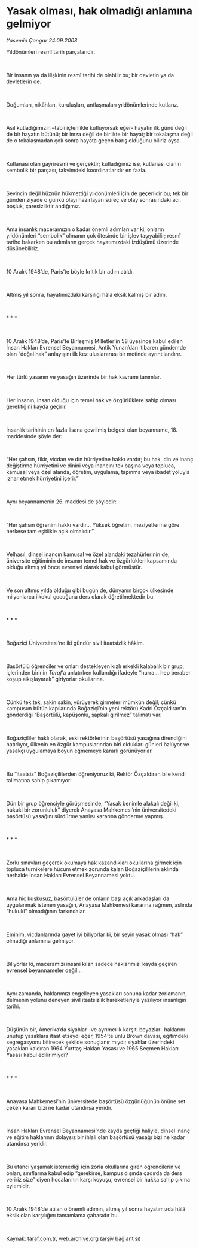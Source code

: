 # Yasak olması, hak olmadığı anlamına gelmiyor

*Yasemin Çongar 24.09.2008*

<div class="taraf_structure_2col_1zq">
<div class="margen_n">



 <p></p><p>Yıldönümleri resmî tarih parçalarıdır.</p><br/>
<p>Bir insanın ya da ilişkinin resmî tarihi de olabilir bu; bir devletin ya da devletlerin de.</p><br/>
<p>Doğumları, nikâhları, kuruluşları, antlaşmaları yıldönümlerinde kutlarız. </p><br/>
<p>Asıl kutladığımızın –tabii içtenlikle kutluyorsak eğer- hayatın ilk günü değil de bir hayatın bütünü; bir imza değil de birlikte bir hayat; bir tokalaşma değil de o tokalaşmadan çok sonra hayata geçen barış olduğunu biliriz oysa.</p><br/>
<p>Kutlanası olan gayriresmi ve gerçektir; kutladığımız ise, kutlanası olanın sembolik bir parçası, takvimdeki koordinatlarıdır en fazla.</p><br/>
<p>Sevincin değil hüznün hükmettiği yıldönümleri için de geçerlidir bu; tek bir günden ziyade o günkü olayı hazırlayan süreç ve olay sonrasındaki acı, boşluk, çaresizliktir andığımız.</p><br/>
<p>Ama insanlık maceramızın o kadar önemli adımları var ki, onların yıldönümleri “sembolik” olmanın çok ötesinde bir işlev taşıyabilir; resmî tarihe bakarken bu adımların gerçek hayatımızdaki izdüşümü üzerinde düşünebiliriz.</p><br/>
<p>10 Aralık 1948’de, Paris’te böyle kritik bir adım atıldı.</p><br/>
<p>Altmış yıl sonra, hayatımızdaki karşılığı hâlâ eksik kalmış bir adım.</p><br/>
<p>* * *</p><br/>
<p>10 Aralık 1948’de, Paris’te Birleşmiş Milletler’in 58 üyesince kabul edilen İnsan Hakları Evrensel Beyannamesi, Antik Yunan’dan itibaren gündemde olan “doğal hak” anlayışını ilk kez uluslararası bir metinde ayrıntılandırır.</p><br/>
<p>Her türlü yasanın ve yasağın üzerinde bir hak kavramı tanımlar.</p><br/>
<p>Her insanın, insan olduğu için temel hak ve özgürlüklere sahip olması gerektiğini kayda geçirir.</p><br/>
<p>İnsanlık tarihinin en fazla lisana çevrilmiş belgesi olan beyanname, 18. maddesinde şöyle der: </p><br/>
<p>“Her şahsın, fikir, vicdan ve din hürriyetine hakkı vardır; bu hak, din ve inanç değiştirme hürriyetini ve dinini veya inancını tek başına veya topluca, kamusal veya özel alanda, öğretim, uygulama, tapınma veya ibadet yoluyla izhar etmek hürriyetini içerir.” </p><br/>
<p>Aynı beyannamenin 26. maddesi de şöyledir:</p><br/>
<p>“Her şahsın öğrenim hakkı vardır... Yüksek öğretim, meziyetlerine göre herkese tam eşitlikle açık olmalıdır.”</p><br/>
<p>Velhasıl, dinsel inancın kamusal ve özel alandaki tezahürlerinin de, üniversite eğitiminin de insanın temel hak ve özgürlükleri kapsamında olduğu altmış yıl önce evrensel olarak kabul görmüştür. </p><br/>
<p>Ve son altmış yılda olduğu gibi bugün de, dünyanın birçok ülkesinde milyonlarca ilkokul çocuğuna ders olarak öğretilmektedir bu. </p><b><br/>
</b><p>* * *</p><br/>
<p>Boğaziçi Üniversitesi’ne iki gündür sivil itaatsizlik hâkim.</p><br/>
<p>Başörtülü öğrenciler ve onları destekleyen kızlı erkekli kalabalık bir grup, içlerinden birinin <i>Taraf</i>’a anlatırken kullandığı ifadeyle “hurra... hep beraber koşup alkışlayarak” giriyorlar okullarına.</p><br/>
<p>Çünkü tek tek, sakin sakin, yürüyerek girmeleri mümkün değil; çünkü kampusun bütün kapılarında Boğaziçi’nin yeni rektörü Kadri Özçaldıran’ın gönderdiği “Başörtülü, kapüşonlu, şapkalı girilmez” talimatı var.</p><br/>
<p>Boğaziçililer haklı olarak, eski rektörlerinin başörtüsü yasağına direndiğini hatırlıyor, ülkenin en özgür kampuslarından biri oldukları günleri özlüyor ve yasakçı uygulamaya boyun eğmemeye kararlı görünüyorlar.</p><br/>
<p>Bu “itaatsiz” Boğaziçililerden öğreniyoruz ki, Rektör Özçaldıran bile kendi talimatına sahip çıkamıyor: </p><br/>
<p>Dün bir grup öğrenciyle görüşmesinde, “Yasak benimle alakalı değil ki, hukuki bir zorunluluk” diyerek Anayasa Mahkemesi’nin üniversitedeki başörtüsü yasağını sürdürme yanlısı kararına gönderme yapmış.</p><b><br/>
</b><p>* * *</p><br/>
<p>Zorlu sınavları geçerek okumaya hak kazandıkları okullarına girmek için topluca turnikelere hücum etmek zorunda kalan Boğaziçililerin aklında herhalde İnsan Hakları Evrensel Beyannamesi yoktu.</p><br/>
<p>Ama hiç kuşkusuz, başörtülüler de onların başı açık arkadaşları da uygulanmak istenen yasağın, Anayasa Mahkemesi kararına rağmen, aslında “hukuki” olmadığının farkındalar. </p><br/>
<p>Eminim, vicdanlarında gayet iyi biliyorlar ki, bir şeyin yasak olması “hak” olmadığı anlamına gelmiyor.</p><br/>
<p>Biliyorlar ki, maceramızı insani kılan sadece haklarımızı kayda geçiren evrensel beyannameler değil... </p><br/>
<p>Aynı zamanda, haklarımızı engelleyen yasakları sonuna kadar zorlamanın, delmenin yolunu deneyen sivil itaatsizlik hareketleriyle yazılıyor insanlığın tarihi.</p><br/>
<p>Düşünün bir, Amerika’da siyahlar –ve ayrımcılık karşıtı beyazlar- haklarını unutup yasaklara itaat etseydi eğer, 1954’te ünlü Brown davası, eğitimdeki segregasyonu bitirecek şekilde sonuçlanır mıydı; siyahlar üzerindeki yasakları kaldıran 1964 Yurttaş Hakları Yasası ve 1965 Seçmen Hakları Yasası kabul edilir miydi?</p><b><br/>
</b><p>* * * </p><br/>
<p>Anayasa Mahkemesi’nin üniversitede başörtüsü özgürlüğünün önüne set çeken kararı bizi ne kadar utandırsa yeridir.</p><br/>
<p>İnsan Hakları Evrensel Beyannamesi’nde kayda geçtiği haliyle, dinsel inanç ve eğitim haklarının dolaysız bir ihlali olan başörtüsü yasağı bizi ne kadar utandırsa yeridir.</p><br/>
<p>Bu utancı yaşamak istemediği için zorla okullarına giren öğrencilerin ve onları, sınıflarına kabul edip “gerekirse, kampus dışında çadırda da ders veririz size” diyen hocalarının karşı koyuşu, evrensel bir hakka sahip çıkma eylemidir.</p><br/>
<p>10 Aralık 1948’de atılan o önemli adımın, altmış yıl sonra hayatımızda hâlâ eksik olan karşılığını tamamlama çabasıdır bu.</p>

<br/>


<div id="taraf_not">
</div>

</div>


</div>

Kaynak: [taraf.com.tr](http://www.taraf.com.tr:80/makale/2034.htm), [web.archive.org (arşiv bağlantısı)](http://web.archive.org/web/20081101154250/http://www.taraf.com.tr:80/makale/2034.htm)
